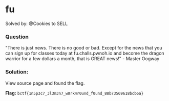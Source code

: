 # fu

Solved by: @Cookies to SELL

### Question
"There is just news. There is no good or bad. Except for the news that you can sign up for classes today at fu.challs.pwnoh.io and become the dragon warrior for a few dollars a month, that is GREAT news!" - Master Oogway

### Solution:

View source page and found the flag.

**Flag:** `bctf{1n5p3c7_3l3m3n7_w0rk4r0und_f0und_88b73569618bcb6a}`
